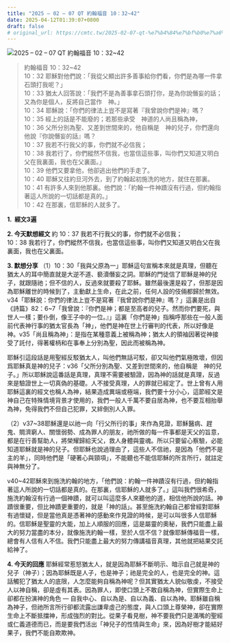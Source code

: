 ```yaml
---
title: "2025 – 02 – 07 QT 約翰福音 10：32~42"
date: 2025-04-12T01:39:07+0800
draft: false
# original_url: https://cmtc.tw/2025-02-07-qt-%e7%b4%84%e7%bf%b0%e7%a6%8f%e9%9f%b3-10%ef%bc%9a3242
---
```


![2025 – 02 – 07 QT 約翰福音 10：32\~42](/images/qt.jpg  "2025 – 02 – 07 QT 約翰福音 10：32\~42")

> 約翰福音 10：32\~42  
> 10：32 耶穌對他們說：「我從父顯出許多善事給你們看，你們是為哪一件拿石頭打我呢？」  
> 10：33 猶太人回答說：「我們不是為善事拿石頭打你，是為你說僭妄的話；又為你是個人，反將自己當作　神。」  
> 10：34 耶穌說：「你們的律法上豈不是寫著『我曾說你們是神』嗎？  
> 10：35 經上的話是不能廢的；若那些承受　神道的人尚且稱為神，  
> 10：36 父所分別為聖、又差到世間來的，他自稱是　神的兒子，你們還向他說『你說僭妄的話』嗎？  
> 10：37 我若不行我父的事，你們就不必信我；  
> 10：38 我若行了，你們縱然不信我，也當信這些事，叫你們又知道又明白父在我裏面，我也在父裏面。」  
> 10：39 他們又要拿他，他卻逃出他們的手走了。  
> 10：40 耶穌又往約旦河外去，到了約翰起初施洗的地方，就住在那裏。  
> 10：41 有許多人來到他那裏。他們說：「約翰一件神蹟沒有行過，但約翰指著這人所說的一切話都是真的。」  
> 10：42 在那裏，信耶穌的人就多了。

**1.  經文3遍**

**2. 今天默想經文**
約 10：37 我若不行我父的事，你們就不必信我；  
10：38 我若行了，你們縱然不信我，也當信這些事，叫你們又知道又明白父在我裏面，我也在父裏面。

**3. 默想分享**
（1）10：30「我與父原為一」耶穌這句宣稱本來就是真理，但聽在猶太人的耳中簡直就是大逆不道、褻瀆僭妄之詞。耶穌的門徒信了耶穌是神的兒子，就跟隨祂；但不信的人，反過來就要殺了耶穌。雖然最後還是殺了，但那是因為耶穌離世的時候到了，主動獻上生命，在此之前，任何人設的伎倆都歸於無效。v34「耶穌說：你們的律法上豈不是寫著『我曾說你們是神』嗎？」這裏是出自《詩篇》82：6\~7「我曾說：『你們是神；都是至高者的兒子。然而你們要死，與世人一樣；要仆倒，像王子中的一位。』」這裏「你們是神」指稱呼那些在一般人面前代表神行事的猶太官長為「神」，他們是神在世上行審判的代表，所以好像是神。v35「尚且稱為神」：是指在某種意義上被稱為神；猶太人的領袖因著從神接受了託付，得著權柄和在事奉上分別為聖，因此而被稱為神。

耶穌引這段話是用聖經反駁猶太人，叫他們無話可駁，卻又叫他們氣極敗壞，但因爲耶穌真是神的兒子：v36「父所分別為聖、又差到世間來的，他自稱是　神的兒子。」所以耶穌說這番話是真理，真理不需要被驗證，因為神的話就是真理，反過來是驗證世上一切真偽的基礎。人不接受真理，人的罪就已經定了。世上曾有人用耶穌這裏的經文也稱人為神，結果造成異端或極端，我們要十分小心，這節經文是神自己在特殊情境背景才使用的，我們一般人千萬不要自居為神，也不要互相抬舉為神，免得我們不但自己犯罪，又絆倒別人入罪。

（2）v37\~38耶穌還是以祂一向「行父所行的事」來作為見證，耶穌醫病、趕鬼、賙濟窮人、關懷弱勢、成為罪人的朋友，祂所做的每一件事都是天父的旨意，都是在行善幫助人，將榮耀歸給天父，救人身體與靈魂。所以只要留心察驗，必能知道耶穌就是神的兒子。但耶穌也說過理由了，這些人不信祂，是因為「他們不是主的羊」，同時他們是「硬著心與頸項」，不能聽也不能信耶穌的所言所行，就註定與神無分了。

v40\~42耶穌來到施洗約翰的地方，「他們說：約翰一件神蹟沒有行過，但約翰指著這人所說的一切話都是真的。在那裏，信耶穌的人就多了。」這叫我們很希奇，施洗約翰沒有行過一個神蹟，就可以叫這麼多人來聽他的道，相信他所說的話。神蹟很重要，但比神蹟更重要的，就是「神的話」。甚至施洗約翰自己都曾經對耶穌有過懷疑，但是當他真是憑著神的感動來作見證的時候，是可以叫很多人信耶穌的。信耶穌是聖靈的大能，加上人順服的回應，這是屬靈的奧秘，我們只能盡上最大的努力當盡的本分，就像施洗約翰一樣，至於人信不信？就像耶穌傳福音一樣，總會有人信有人不信。我們只能盡上最大的努力傳講福音真理，其他就把結果交託給神了。

**4. 今天的回應**
耶穌經常惹怒猶太人，就是因為耶穌不斷明示、暗示自己就是神的兒子（神子）；因為耶穌既是人子，也是神子；祂是完全的人，也是完全的神。這話觸犯了猶太人的底限，人怎麼能夠自稱為神呢？但其實猶太人貌似敬虔，不接受人以神自稱，卻是虛有其表。因為罪人，即使口頭上不敢自稱為神，但實際生命上卻都在扮演神的角色 — 自我中心、自以為是、自以為義、自以為神。耶穌雖自稱為神子，但祂所言所行卻都流露出謙卑虛己的態度，與人口頭上尊榮神，卻在實際生命上不斷抵擋神，形成強烈的對比。從果子看見樹，神不要我們只是滿嘴的聖經或仁義道德而已，而是要我們活出「神兒子的性情與生命」來，因為好樹才能結好果子，我們不能自欺欺神。
